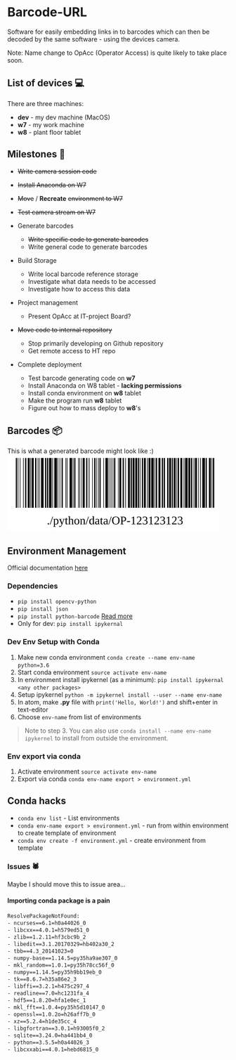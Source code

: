 # Barcode-URL
Software for easily embedding links in to barcodes which can then be decoded by the same software - using the devices camera.

Note: Name change to OpAcc (Operator Access) is quite likely to take place soon.

## List of devices 💻
There are three machines:
* **dev** - my dev machine (MacOS)
* **w7** - my work machine
* **w8** - plant floor tablet

## Milestones 🏁
* ~~Write camera session code~~
* ~~Install Anaconda on W7~~
* ~~Move~~ / **Recreate** ~~environment to W7~~
* ~~Test camera stream on W7~~
* Generate barcodes
  * ~~Write specific code to generate barcodes~~
  * Write general code to generate barcodes
* Build Storage
  * Write local barcode reference storage
  * Investigate what data needs to be accessed
  * Investigate how to access this data
* Project management
  * Present OpAcc at IT-project Board?
* ~~Move code to internal repository~~
  * Stop primarily developing on Github repository
  * Get remote access to HT repo

* Complete deployment
  * Test barcode generating code on **w7**
  * Install Anaconda on W8 tablet - **lacking permissions**
  * Install conda environment on **w8** tablet
  * Make the program run **w8** tablet
  * Figure out how to mass deploy to **w8**'s

## Barcodes 📦
This is what a generated barcode might look like :)
![barcode](python/data/barcode.svg)

## Environment Management
Official documentation [here](https://conda.io/docs/user-guide/tasks/manage-environments.html)

### Dependencies
* `pip install opencv-python`
* `pip install json`
* `pip install python-barcode` [Read more](https://pypi.org/project/python-barcode/)
* Only for dev: `pip install ipykernal`

### Dev Env Setup with Conda
1. Make new conda environment `conda create --name env-name python=3.6`
2. Start conda environment `source activate env-name`
3. In environment install ipykernel (as a minimum): `pip install ipykernal <any other packages>`
4. Setup ipykernel `python -m ipykernel install --user --name env-name`
5. In atom, make **.py** file with `print('Hello, World!')` and shift+enter in text-editor
6. Choose `env-name` from list of environments

> Note to step 3.
You can also use `conda install --name env-name ipykernel` to install from outside the environment.

### Env export via conda
1. Activate environment `source activate env-name`
2. Export via conda `conda env-name export > environment.yml`

## Conda hacks
* `conda env list` - List environments
* `conda env-name export > environment.yml` - run from within environment to create template of environment
* `conda env create -f environment.yml` - create environment from template


### Issues 🕷
Maybe I should move this to issue area...

#### Importing conda package is a pain
```
ResolvePackageNotFound:
- ncurses==6.1=h0a44026_0
- libcxx==4.0.1=h579ed51_0
- zlib==1.2.11=hf3cbc9b_2
- libedit==3.1.20170329=hb402a30_2
- tbb==4.3_20141023=0
- numpy-base==1.14.5=py35ha9ae307_0
- mkl_random==1.0.1=py35h78cc56f_0
- numpy==1.14.5=py35h9bb19eb_0
- tk==8.6.7=h35a86e2_3
- libffi==3.2.1=h475c297_4
- readline==7.0=hc1231fa_4
- hdf5==1.8.20=hfa1e0ec_1
- mkl_fft==1.0.4=py35h5d10147_0
- openssl==1.0.2o=h26aff7b_0
- xz==5.2.4=h1de35cc_4
- libgfortran==3.0.1=h93005f0_2
- sqlite==3.24.0=ha441bb4_0
- python==3.5.5=h0a44026_3
- libcxxabi==4.0.1=hebd6815_0
```
